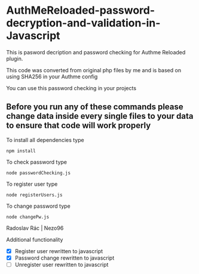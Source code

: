 # AuthMeReloaded-password-decryption-and-validation-in-Javascript
This is pasword decription and password checking for Authme Reloaded plugin.

This code was converted from original php files by me and is based on using SHA256 in your Authme config

You can use this password checking in your projects

## Before you run any of these commands please change data inside every single files to your data to ensure that code will work properly

To install all dependencies type
```
npm install
```

To check password type 
```
node passwordChecking.js
```
To register user type 
```
node registerUsers.js
```
To change password type
```
node changePw.js
```

Radoslav Rác | Nezo96

Additional functionality

- [x] Register user rewritten to javascript
- [x] Password change rewritten to javascript
- [ ] Unregister user rewritten to javascript

